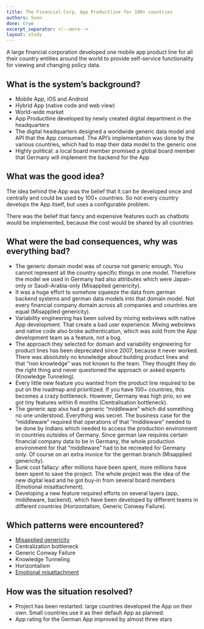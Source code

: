 ```yaml
---
title: The Financial Corp. App Productline for 100+ countries
authors: Sven
done: true
excerpt_separator: <!--more-->
layout: study
---
```

A large financial corporation developed one mobile app product line for all their country entities around the world to provide self-service functionality for viewing and changing policy data.<!--more-->

## What is the system’s background?
* Mobile App, iOS and Android
* Hybrid App (native code and web view)
* World-wide market
* App Productline developed by newly created digital department in the headquarters
* The digital headquarters designed a worldwide generic data model and API that the App consumed. The API’s implementation was done by the various countries, which had to map their data model to the generic one
* Highly political: a local board member promised a global board member that Germany will implement the backend for the App

## What was the good idea?
The idea behind the App was the belief that it can be developed once and centrally and could be used by 100+ countries. So not every country develops the App itself, but uses a configurable problem.

There was the belief that fancy and expensive features such as chatbots would be implemented, because the cost would be shared by all countries

## What were the bad consequences, why was everything bad?
* The generic domain model was of course not generic enough. You cannot represent all the country specific things in one model. Therefore the model we used in Germany had also attributes which were Japan-only or Saudi-Arabia-only (Misapplied genericity).
* It was a huge effort to somehow squeeze the data from german backend systems and german data models into that domain model. Not every financial company domain across all companies and countries are equal (Misapplied genericity).
* Variability engineering has been solved by mixing webviews with native App development. That create a bad user experience. Mixing webviews and native code also broke authentication, which was sold from the App development team as a feature, not a bug. 
* The approach they selected for domain and variability engineering for product lines has been deprecated since 2007, because it never worked. There was absolutely no knowledge about building product lines and that “non knowledge” was not known to the team. They thought they do the right thing and never questioned the approach or asked experts (Knowledge Tunneling).
* Every little new feature you wanted from the product line required to be put on the roadmap and prioritized. If you have 100+ countries, this becomes a crazy bottleneck. However, Germany was high prio, so we got tiny features within 6 months (Centralisation bottleneck).
* The generic app also had a generic “middleware” which did something no one understood. Everything was secret. The business case for the “middleware” required that operations of that “middleware” needed to be done by Indians which needed to access the production environment in countries outsides of Germany. Since german law requires certain financial company data to be in Germany, the whole production environment for that “middleware” had to be recreated for Germany only. Of course on an extra invoice for the german branch (Misapplied genericity).
* Sunk cost fallacy: after millions have been spent, more millions have been spent to save the project. The whole project was the idea of the new digital lead and he got buy-in from several board members (Emotional misattachment).
* Developing a new feature required efforts on several layers (app, middleware, backend), which have been developed by different teams in different countries (Horizontalism, Generic Conway Failure).

## Which patterns were encountered?
* [Misapplied genericity](../patterns/misapplied_genericity.html)
* Centralization bottleneck
* Generic Conway Failure
* Knowledge Tunneling
* Horizontalism
* [Emotional misattachment](../patterns/emotional_misattachment.html)

## How was the situation resolved?
* Project has been restarted: large countries developed the App on their own. Small countries use it as their default App as planned.
* App rating for the German App improved by almost three stars
